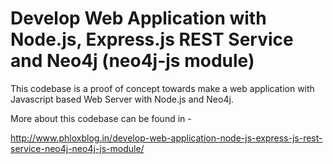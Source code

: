 Develop Web Application with Node.js, Express.js REST Service and Neo4j (neo4j-js module)
=========================================================================================

This codebase is a proof of concept towards make a web application with Javascript based Web Server 
with Node.js and Neo4j.

More about this codebase can be found in -

http://www.phloxblog.in/develop-web-application-node-js-express-js-rest-service-neo4j-neo4j-js-module/


